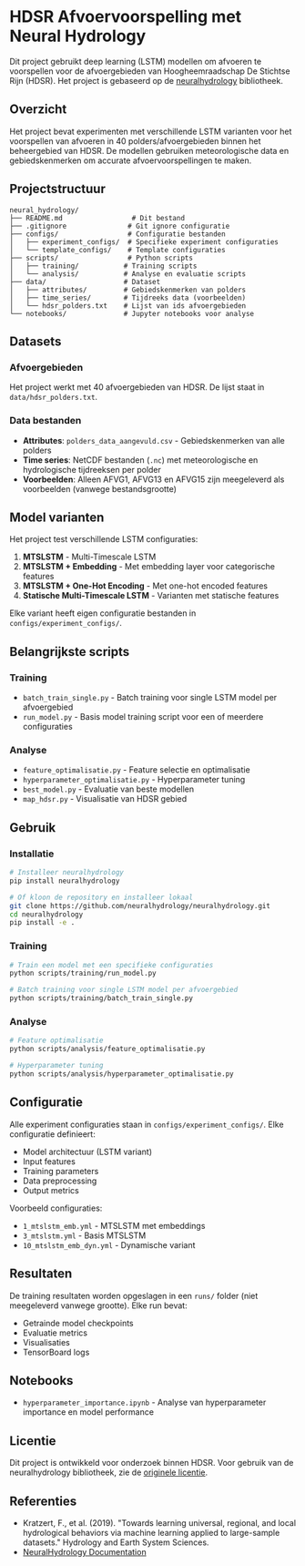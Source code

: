 # HDSR Afvoervoorspelling met Neural Hydrology

Dit project gebruikt deep learning (LSTM) modellen om afvoeren te voorspellen voor de afvoergebieden van Hoogheemraadschap De Stichtse Rijn (HDSR). Het project is gebaseerd op de [neuralhydrology](https://github.com/neuralhydrology/neuralhydrology) bibliotheek.

## Overzicht

Het project bevat experimenten met verschillende LSTM varianten voor het voorspellen van afvoeren in 40 polders/afvoergebieden binnen het beheergebied van HDSR. De modellen gebruiken meteorologische data en gebiedskenmerken om accurate afvoervoorspellingen te maken.

## Projectstructuur

```
neural_hydrology/
├── README.md                 # Dit bestand
├── .gitignore               # Git ignore configuratie
├── configs/                 # Configuratie bestanden
│   ├── experiment_configs/  # Specifieke experiment configuraties
│   └── template_configs/    # Template configuraties
├── scripts/                 # Python scripts
│   ├── training/           # Training scripts
│   └── analysis/           # Analyse en evaluatie scripts
├── data/                   # Dataset
│   ├── attributes/         # Gebiedskenmerken van polders
│   ├── time_series/        # Tijdreeks data (voorbeelden)
│   └── hdsr_polders.txt    # Lijst van ids afvoergebieden
└── notebooks/              # Jupyter notebooks voor analyse
```

## Datasets

### Afvoergebieden
Het project werkt met 40 afvoergebieden van HDSR. De lijst staat in `data/hdsr_polders.txt`.

### Data bestanden
- **Attributes**: `polders_data_aangevuld.csv` - Gebiedskenmerken van alle polders
- **Time series**: NetCDF bestanden (`.nc`) met meteorologische en hydrologische tijdreeksen per polder
- **Voorbeelden**: Alleen AFVG1, AFVG13 en AFVG15 zijn meegeleverd als voorbeelden (vanwege bestandsgrootte)

## Model varianten

Het project test verschillende LSTM configuraties:

1. **MTSLSTM** - Multi-Timescale LSTM
2. **MTSLSTM + Embedding** - Met embedding layer voor categorische features
3. **MTSLSTM + One-Hot Encoding** - Met one-hot encoded features
4. **Statische Multi-Timescale LSTM** - Varianten met statische features

Elke variant heeft eigen configuratie bestanden in `configs/experiment_configs/`.

## Belangrijkste scripts

### Training
- `batch_train_single.py` - Batch training voor single LSTM model per afvoergebied
- `run_model.py` - Basis model training script voor een of meerdere configuraties

### Analyse
- `feature_optimalisatie.py` - Feature selectie en optimalisatie
- `hyperparameter_optimalisatie.py` - Hyperparameter tuning
- `best_model.py` - Evaluatie van beste modellen
- `map_hdsr.py` - Visualisatie van HDSR gebied

## Gebruik

### Installatie
```bash
# Installeer neuralhydrology
pip install neuralhydrology

# Of kloon de repository en installeer lokaal
git clone https://github.com/neuralhydrology/neuralhydrology.git
cd neuralhydrology
pip install -e .
```

### Training
```bash
# Train een model met een specifieke configuraties
python scripts/training/run_model.py

# Batch training voor single LSTM model per afvoergebied
python scripts/training/batch_train_single.py
```

### Analyse
```bash
# Feature optimalisatie
python scripts/analysis/feature_optimalisatie.py

# Hyperparameter tuning
python scripts/analysis/hyperparameter_optimalisatie.py
```

## Configuratie

Alle experiment configuraties staan in `configs/experiment_configs/`. Elke configuratie definieert:
- Model architectuur (LSTM variant)
- Input features
- Training parameters
- Data preprocessing
- Output metrics

Voorbeeld configuraties:
- `1_mtslstm_emb.yml` - MTSLSTM met embeddings
- `3_mtslstm.yml` - Basis MTSLSTM
- `10_mtslstm_emb_dyn.yml` - Dynamische variant

## Resultaten

De training resultaten worden opgeslagen in een `runs/` folder (niet meegeleverd vanwege grootte). Elke run bevat:
- Getrainde model checkpoints
- Evaluatie metrics
- Visualisaties
- TensorBoard logs

## Notebooks

- `hyperparameter_importance.ipynb` - Analyse van hyperparameter importance en model performance

## Licentie

Dit project is ontwikkeld voor onderzoek binnen HDSR. Voor gebruik van de neuralhydrology bibliotheek, zie de [originele licentie](https://github.com/neuralhydrology/neuralhydrology/blob/master/LICENSE).

## Referenties

- Kratzert, F., et al. (2019). "Towards learning universal, regional, and local hydrological behaviors via machine learning applied to large-sample datasets." Hydrology and Earth System Sciences.
- [NeuralHydrology Documentation](https://neuralhydrology.readthedocs.io/)
